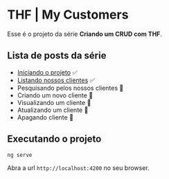 # THF | My Customers

Esse é o projeto da série **Criando um CRUD com THF**.

## Lista de posts da série

- [Iniciando o projeto](https://medium.com/@jhosefmarks/criando-um-crud-com-thf-iniciando-o-projeto-2bb79138eea6) ✅
- [Listando nossos clientes](https://medium.com/@jhosefmarks/criando-um-crud-com-thf-listando-nossos-clientes-cfd80b9d8b00) ✅
- Pesquisando pelos nossos clientes 📝
- Criando um novo cliente 📝
- Visualizando um cliente 📝
- Atualizando um cliente 📝
- Apagando cliente 📝

## Executando o projeto

`ng serve`

Abra a url `http://localhost:4200` no seu browser.
